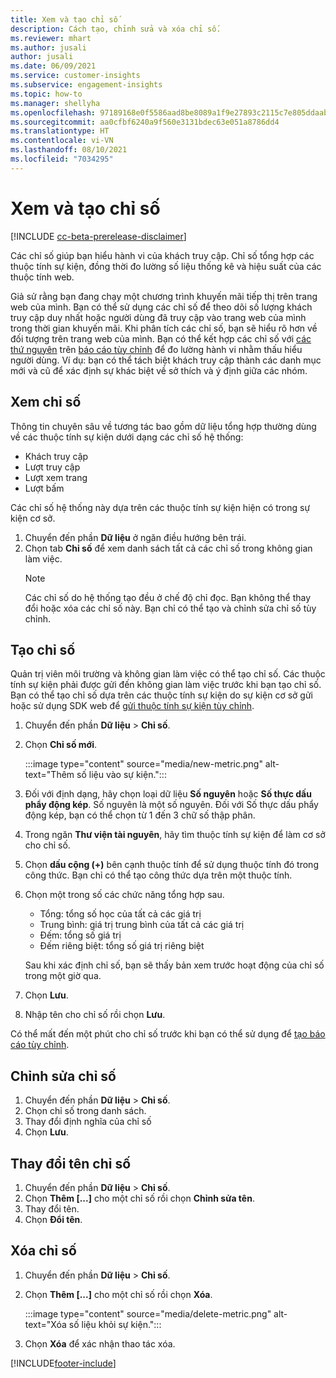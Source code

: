```yaml
---
title: Xem và tạo chỉ số
description: Cách tạo, chỉnh sửa và xóa chỉ số.
ms.reviewer: mhart
ms.author: jusali
author: jusali
ms.date: 06/09/2021
ms.service: customer-insights
ms.subservice: engagement-insights
ms.topic: how-to
ms.manager: shellyha
ms.openlocfilehash: 97189168e0f5586aad8be8089a1f9e27893c2115c7e805ddaab1efc00e11b860
ms.sourcegitcommit: aa0cfbf6240a9f560e3131bdec63e051a8786dd4
ms.translationtype: HT
ms.contentlocale: vi-VN
ms.lasthandoff: 08/10/2021
ms.locfileid: "7034295"
---
```

# <a name="view-and-create-metrics"></a>Xem và tạo chỉ số

[!INCLUDE [cc-beta-prerelease-disclaimer](includes/cc-beta-prerelease-disclaimer.md)]

Các chỉ số giúp bạn hiểu hành vi của khách truy cập. Chỉ số tổng hợp các thuộc tính sự kiện, đồng thời đo lường số liệu thống kê và hiệu suất của các thuộc tính web.  

Giả sử rằng bạn đang chạy một chương trình khuyến mãi tiếp thị trên trang web của mình. Bạn có thể sử dụng các chỉ số để theo dõi số lượng khách truy cập duy nhất hoặc người dùng đã truy cập vào trang web của mình trong thời gian khuyến mãi. Khi phân tích các chỉ số, bạn sẽ hiểu rõ hơn về đối tượng trên trang web của mình. Bạn có thể kết hợp các chỉ số với [các thứ nguyên](dimensions.md) trên [báo cáo tùy chỉnh](custom-reports.md) để đo lường hành vi nhằm thấu hiểu người dùng. Ví dụ: bạn có thể tách biệt khách truy cập thành các danh mục mới và cũ để xác định sự khác biệt về sở thích và ý định giữa các nhóm.

## <a name="view-metrics"></a>Xem chỉ số

Thông tin chuyên sâu về tương tác bao gồm dữ liệu tổng hợp thường dùng về các thuộc tính sự kiện dưới dạng các chỉ số hệ thống: 

- Khách truy cập
- Lượt truy cập
- Lượt xem trang
- Lượt bấm

Các chỉ số hệ thống này dựa trên các thuộc tính sự kiện hiện có trong sự kiện cơ sở.

1. Chuyển đến phần **Dữ liệu** ở ngăn điều hướng bên trái. 
1. Chọn tab **Chỉ số** để xem danh sách tất cả các chỉ số trong không gian làm việc. 
   > [!NOTE]
   > Các chỉ số do hệ thống tạo đều ở chế độ chỉ đọc. Bạn không thể thay đổi hoặc xóa các chỉ số này. Bạn chỉ có thể tạo và chỉnh sửa chỉ số tùy chỉnh.

## <a name="create-a-metric"></a>Tạo chỉ số

Quản trị viên môi trường và không gian làm việc có thể tạo chỉ số. Các thuộc tính sự kiện phải được gửi đến không gian làm việc trước khi bạn tạo chỉ số. Bạn có thể tạo chỉ số dựa trên các thuộc tính sự kiện do sự kiện cơ sở gửi hoặc sử dụng SDK web để [gửi thuộc tính sự kiện tùy chỉnh](advanced-SDK-implementation.md).

1. Chuyển đến phần **Dữ liệu** > **Chỉ số**.
1. Chọn **Chỉ số mới**.

   :::image type="content" source="media/new-metric.png" alt-text="Thêm số liệu vào sự kiện.":::

1. Đối với định dạng, hãy chọn loại dữ liệu **Số nguyên** hoặc **Số thực dấu phẩy động kép**. Số nguyên là một số nguyên. Đối với Số thực dấu phẩy động kép, bạn có thể chọn từ 1 đến 3 chữ số thập phân.
1. Trong ngăn **Thư viện tài nguyên**, hãy tìm thuộc tính sự kiện để làm cơ sở cho chỉ số.
1. Chọn **dấu cộng (+)** bên cạnh thuộc tính để sử dụng thuộc tính đó trong công thức. Bạn chỉ có thể tạo công thức dựa trên một thuộc tính. 
1. Chọn một trong số các chức năng tổng hợp sau. 

   - Tổng: tổng số học của tất cả các giá trị 
   - Trung bình: giá trị trung bình của tất cả các giá trị
   - Đếm: tổng số giá trị
   - Đếm riêng biệt: tổng số giá trị riêng biệt

   Sau khi xác định chỉ số, bạn sẽ thấy bản xem trước hoạt động của chỉ số trong một giờ qua.

1. Chọn **Lưu**. 
1. Nhập tên cho chỉ số rồi chọn **Lưu**.

Có thể mất đến một phút cho chỉ số trước khi bạn có thể sử dụng để [tạo báo cáo tùy chỉnh](custom-reports.md).

## <a name="edit-a-metric"></a>Chỉnh sửa chỉ số

1. Chuyển đến phần **Dữ liệu** > **Chỉ số**.
1. Chọn chỉ số trong danh sách.
1. Thay đổi định nghĩa của chỉ số
1. Chọn **Lưu**.

## <a name="change-the-name-of-a-metric"></a>Thay đổi tên chỉ số

1. Chuyển đến phần **Dữ liệu** > **Chỉ số**.
1. Chọn **Thêm [...]** cho một chỉ số rồi chọn **Chỉnh sửa tên**.
1. Thay đổi tên. 
1. Chọn **Đổi tên**.

## <a name="delete-a-metric"></a>Xóa chỉ số

1. Chuyển đến phần **Dữ liệu** > **Chỉ số**.
1. Chọn **Thêm [...]** cho một chỉ số rồi chọn **Xóa**.

   :::image type="content" source="media/delete-metric.png" alt-text="Xóa số liệu khỏi sự kiện.":::

1. Chọn **Xóa** để xác nhận thao tác xóa.

[!INCLUDE[footer-include](../includes/footer-banner.md)]

